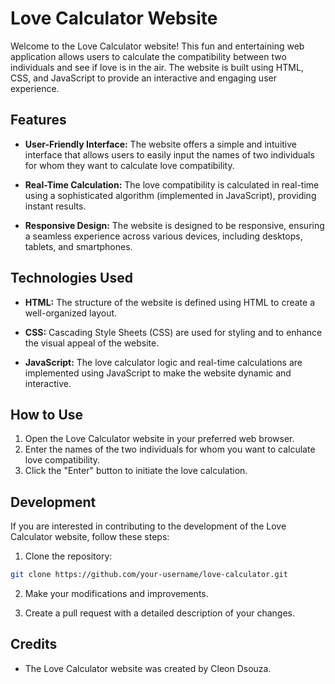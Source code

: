 # Love Calculator Website

Welcome to the Love Calculator website! This fun and entertaining web application allows users to calculate the compatibility between two individuals and see if love is in the air. The website is built using HTML, CSS, and JavaScript to provide an interactive and engaging user experience.

## Features

- **User-Friendly Interface:** The website offers a simple and intuitive interface that allows users to easily input the names of two individuals for whom they want to calculate love compatibility.

- **Real-Time Calculation:** The love compatibility is calculated in real-time using a sophisticated algorithm (implemented in JavaScript), providing instant results.

- **Responsive Design:** The website is designed to be responsive, ensuring a seamless experience across various devices, including desktops, tablets, and smartphones.

## Technologies Used

- **HTML:** The structure of the website is defined using HTML to create a well-organized layout.

- **CSS:** Cascading Style Sheets (CSS) are used for styling and to enhance the visual appeal of the website.

- **JavaScript:** The love calculator logic and real-time calculations are implemented using JavaScript to make the website dynamic and interactive.

## How to Use

1. Open the Love Calculator website in your preferred web browser.
2. Enter the names of the two individuals for whom you want to calculate love compatibility.
3. Click the "Enter" button to initiate the love calculation.


## Development

If you are interested in contributing to the development of the Love Calculator website, follow these steps:

1. Clone the repository:

```bash
git clone https://github.com/your-username/love-calculator.git
```

2. Make your modifications and improvements.

3. Create a pull request with a detailed description of your changes.

## Credits

- The Love Calculator website was created by Cleon Dsouza.

